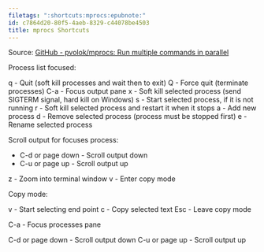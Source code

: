 ```yaml
---
filetags: ":shortcuts:mprocs:epubnote:"
id: c7864d20-80f5-4aeb-8329-c44078be4503
title: mprocs Shortcuts
---
```


Source: [GitHub - pvolok/mprocs: Run multiple commands in
parallel](https://github.com/pvolok/mprocs)

Process list focused:

q - Quit (soft kill processes and wait then to exit) Q - Force quit
(terminate processes) C-a - Focus output pane x - Soft kill selected
process (send SIGTERM signal, hard kill on Windows) s - Start selected
process, if it is not running r - Soft kill selected process and restart
it when it stops a - Add new process d - Remove selected process
(process must be stopped first) e - Rename selected process

Scroll output for focuses process:

- C-d or page down - Scroll output down
- C-u or page up - Scroll output up

z - Zoom into terminal window v - Enter copy mode

Copy mode:

v - Start selecting end point c - Copy selected text Esc - Leave copy
mode

C-a - Focus processes pane

C-d or page down - Scroll output down C-u or page up - Scroll output up
